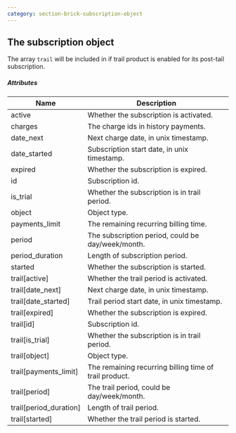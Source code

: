 ```yaml
---
category: section-brick-subscription-object
---
```


## The subscription object

The array ```trail``` will be included in if trail product is enabled for its post-tail subscription. 

##### Attributes

|Name|Description|
|---|---|
|active| Whether the subscription is activated.|
|charges| The charge ids in history payments.|
|date_next| Next charge date, in unix timestamp.|
|date_started| Subscription start date, in unix timestamp.|
|expired| Whether the subscription is expired.|
|id| Subscription id.|
|is_trial| Whether the subscription is in trail period.|
|object| Object type. |
|payments_limit| The remaining recurring billing time.|
|period| The subscription period, could be day/week/month.|
|period_duration| Length of subscription period.|
|started| Whether the subscription is started.|
|trail[active]| Whether the trail period is activated.|
|trail[date_next]| Next charge date, in unix timestamp.|
|trail[date_started]| Trail period start date, in unix timestamp.|
|trail[expired]| Whether the subscription is expired.|
|trail[id]| Subscription id.|
|trail[is_trial]| Whether the subscription is in trail period.|
|trail[object]| Object type. |
|trail[payments_limit]| The remaining recurring billing time of trail product.|
|trail[period]| The trail period, could be day/week/month.|
|trail[period_duration]| Length of trail period.|
|trail[started]| Whether the trail period is started.|